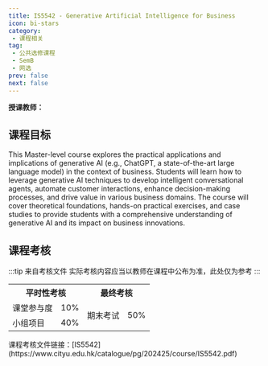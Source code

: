 ```yaml
---
title: IS5542 - Generative Artificial Intelligence for Business
icon: bi-stars
category:
 - 课程相关
tag:
 - 公共选修课程
 - SemB
 - 网选
prev: false
next: false
---
```



**授课教师：**

<VPBanner
  title = "周昌願（Prof. CHOW Andy）"
  content = "Adjunct Professor"
  logo = "https://www.cb.cityu.edu.hk/portfolio/photos/00550213.jpg"
  :actions = '[  
        {
            text: "详细信息",
            link: "https://www.cb.cityu.edu.hk/People-and-Research/People/People-Details?eid=andchow"
        },
    ]'
/>
<VPBanner
  title = "王翀（Prof. WANG Chong Alex）"
  content = "Head (IS) Professor"
  logo = "https://www.cb.cityu.edu.hk/portfolio/photos/chonwang.jpg"
  :actions = '[  
        {
            text: "详细信息",
            link: "https://www.cb.cityu.edu.hk/People-and-Research/People/People-Details?eid=chonwang"
        },
    ]'
/>



## 课程目标

This Master-level course explores the practical applications and implications of generative AI (e.g., ChatGPT, a state-of-the-art large language model) in the context of business. Students will learn how to leverage generative AI techniques to develop intelligent conversational agents, automate customer interactions, enhance decision-making processes, and drive value in various business domains. The course will cover theoretical foundations, hands-on practical exercises, and case studies to provide students with a comprehensive understanding of generative AI and its impact on business innovations.

## 课程考核

:::tip 来自考核文件
实际考核内容应当以教师在课程中公布为准，此处仅为参考
:::

<table>
    <tr>
        <th colspan=2>
            平时性考核
        </th>
        <th colspan=2>
            最终考核
        </th>
    </tr>
    <tr>
        <td>
            课堂参与度
        </td>
        <td>
            10%
        </td>
        <td rowspan=3>
            期末考试
        </td>
        <td rowspan=3>
            50%
        </td>
      </tr>
    <tr>
        <td>
            小组项目
        </td>
        <td>
            40%
        </td>
    </tr>
</table>
课程考核文件链接：[IS5542](https://www.cityu.edu.hk/catalogue/pg/202425/course/IS5542.pdf)
